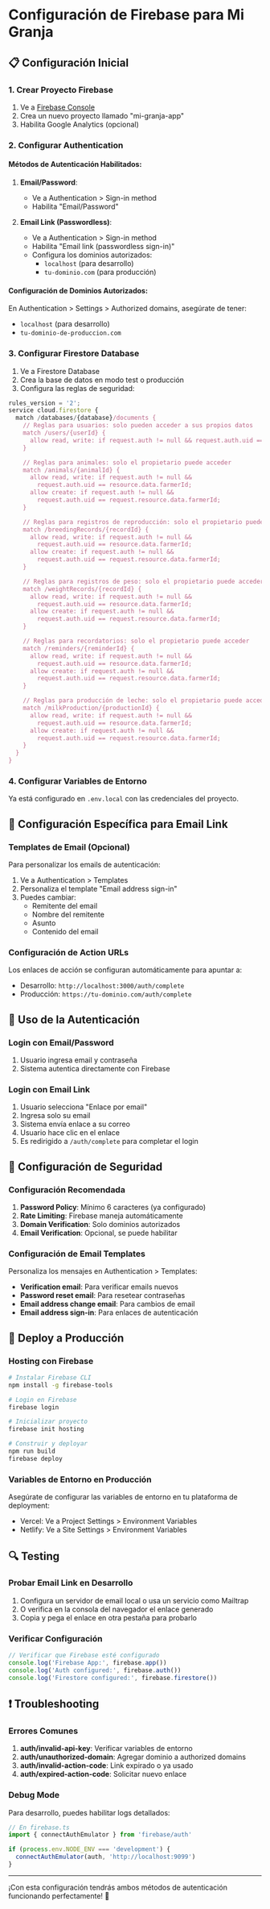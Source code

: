 # Configuración de Firebase para Mi Granja

## 📋 Configuración Inicial

### 1. Crear Proyecto Firebase

1. Ve a [Firebase Console](https://console.firebase.google.com/)
2. Crea un nuevo proyecto llamado "mi-granja-app"
3. Habilita Google Analytics (opcional)

### 2. Configurar Authentication

#### Métodos de Autenticación Habilitados:

1. **Email/Password**:

   - Ve a Authentication > Sign-in method
   - Habilita "Email/Password"

2. **Email Link (Passwordless)**:
   - Ve a Authentication > Sign-in method
   - Habilita "Email link (passwordless sign-in)"
   - Configura los dominios autorizados:
     - `localhost` (para desarrollo)
     - `tu-dominio.com` (para producción)

#### Configuración de Dominios Autorizados:

En Authentication > Settings > Authorized domains, asegúrate de tener:

- `localhost` (para desarrollo)
- `tu-dominio-de-produccion.com`

### 3. Configurar Firestore Database

1. Ve a Firestore Database
2. Crea la base de datos en modo test o producción
3. Configura las reglas de seguridad:

```javascript
rules_version = '2';
service cloud.firestore {
  match /databases/{database}/documents {
    // Reglas para usuarios: solo pueden acceder a sus propios datos
    match /users/{userId} {
      allow read, write: if request.auth != null && request.auth.uid == userId;
    }

    // Reglas para animales: solo el propietario puede acceder
    match /animals/{animalId} {
      allow read, write: if request.auth != null &&
        request.auth.uid == resource.data.farmerId;
      allow create: if request.auth != null &&
        request.auth.uid == request.resource.data.farmerId;
    }

    // Reglas para registros de reproducción: solo el propietario puede acceder
    match /breedingRecords/{recordId} {
      allow read, write: if request.auth != null &&
        request.auth.uid == resource.data.farmerId;
      allow create: if request.auth != null &&
        request.auth.uid == request.resource.data.farmerId;
    }

    // Reglas para registros de peso: solo el propietario puede acceder
    match /weightRecords/{recordId} {
      allow read, write: if request.auth != null &&
        request.auth.uid == resource.data.farmerId;
      allow create: if request.auth != null &&
        request.auth.uid == request.resource.data.farmerId;
    }

    // Reglas para recordatorios: solo el propietario puede acceder
    match /reminders/{reminderId} {
      allow read, write: if request.auth != null &&
        request.auth.uid == resource.data.farmerId;
      allow create: if request.auth != null &&
        request.auth.uid == request.resource.data.farmerId;
    }

    // Reglas para producción de leche: solo el propietario puede acceder
    match /milkProduction/{productionId} {
      allow read, write: if request.auth != null &&
        request.auth.uid == resource.data.farmerId;
      allow create: if request.auth != null &&
        request.auth.uid == request.resource.data.farmerId;
    }
  }
}
```

### 4. Configurar Variables de Entorno

Ya está configurado en `.env.local` con las credenciales del proyecto.

## 🔧 Configuración Específica para Email Link

### Templates de Email (Opcional)

Para personalizar los emails de autenticación:

1. Ve a Authentication > Templates
2. Personaliza el template "Email address sign-in"
3. Puedes cambiar:
   - Remitente del email
   - Nombre del remitente
   - Asunto
   - Contenido del email

### Configuración de Action URLs

Los enlaces de acción se configuran automáticamente para apuntar a:

- Desarrollo: `http://localhost:3000/auth/complete`
- Producción: `https://tu-dominio.com/auth/complete`

## 📱 Uso de la Autenticación

### Login con Email/Password

1. Usuario ingresa email y contraseña
2. Sistema autentica directamente con Firebase

### Login con Email Link

1. Usuario selecciona "Enlace por email"
2. Ingresa solo su email
3. Sistema envía enlace a su correo
4. Usuario hace clic en el enlace
5. Es redirigido a `/auth/complete` para completar el login

## 🔐 Configuración de Seguridad

### Configuración Recomendada

1. **Password Policy**: Mínimo 6 caracteres (ya configurado)
2. **Rate Limiting**: Firebase maneja automáticamente
3. **Domain Verification**: Solo dominios autorizados
4. **Email Verification**: Opcional, se puede habilitar

### Configuración de Email Templates

Personaliza los mensajes en Authentication > Templates:

- **Verification email**: Para verificar emails nuevos
- **Password reset email**: Para resetear contraseñas
- **Email address change email**: Para cambios de email
- **Email address sign-in**: Para enlaces de autenticación

## 🚀 Deploy a Producción

### Hosting con Firebase

```bash
# Instalar Firebase CLI
npm install -g firebase-tools

# Login en Firebase
firebase login

# Inicializar proyecto
firebase init hosting

# Construir y deployar
npm run build
firebase deploy
```

### Variables de Entorno en Producción

Asegúrate de configurar las variables de entorno en tu plataforma de deployment:

- Vercel: Ve a Project Settings > Environment Variables
- Netlify: Ve a Site Settings > Environment Variables

## 🔍 Testing

### Probar Email Link en Desarrollo

1. Configura un servidor de email local o usa un servicio como Mailtrap
2. O verifica en la consola del navegador el enlace generado
3. Copia y pega el enlace en otra pestaña para probarlo

### Verificar Configuración

```javascript
// Verificar que Firebase esté configurado
console.log('Firebase App:', firebase.app())
console.log('Auth configured:', firebase.auth())
console.log('Firestore configured:', firebase.firestore())
```

## ❗ Troubleshooting

### Errores Comunes

1. **auth/invalid-api-key**: Verificar variables de entorno
2. **auth/unauthorized-domain**: Agregar dominio a authorized domains
3. **auth/invalid-action-code**: Link expirado o ya usado
4. **auth/expired-action-code**: Solicitar nuevo enlace

### Debug Mode

Para desarrollo, puedes habilitar logs detallados:

```javascript
// En firebase.ts
import { connectAuthEmulator } from 'firebase/auth'

if (process.env.NODE_ENV === 'development') {
  connectAuthEmulator(auth, 'http://localhost:9099')
}
```

---

¡Con esta configuración tendrás ambos métodos de autenticación funcionando perfectamente! 🚀
